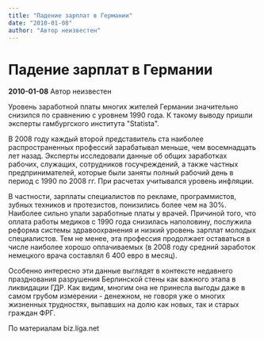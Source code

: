 ```yaml
---
title: "Падение зарплат в Германии"
date: "2010-01-08"
author: "Автор неизвестен"
---
```


# Падение зарплат в Германии

**2010-01-08** Автор неизвестен

Уровень заработной платы многих жителей Германии значительно снизился по сравнению с уровнем 1990 года. К такому выводу пришли эксперты гамбургского института "Statista".

В 2008 году каждый второй представитель ста наиболее распространенных профессий зарабатывал меньше, чем восемнадцать лет назад. Эксперты исследовали данные об общих заработках рабочих, служащих, сотрудников госучреждений, а также частных предпринимателей, которые были заняты полный рабочий день в период с 1990 по 2008 гг. При расчетах учитывался уровень инфляции.

В частности, зарплаты специалистов по рекламе, программистов, зубных техников и протезистов, понизились более чем на 30%. Наиболее сильно упали заработные платы у врачей. Причиной того, что оплата работы медиков с 1990 года снизилась наполовину, послужила реформа системы здравоохранения и низкий уровень зарплат молодых специалистов. Тем не менее, эта профессия продолжает оставаться в числе наиболее хорошо оплачиваемых (в 2008 году средний заработок немецкого врача составлял 6 400 евро в месяц).

Особенно интересно эти данные выглядят в контексте недавнего празднования разрушения Берлинской стены как важного этапа в ликвидации ГДР. Как видим, многим она не принесла выгоды даже в самом грубом измерении - денежном, не говоря уже о многих жизненных трудностях, выпавших на долю как новых, так и старых граждан ФРГ.

По материалам biz.liga.net